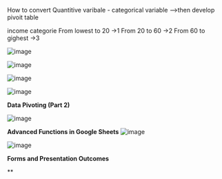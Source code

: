 How to convert Quantitive varibale - categorical variable -->then develop pivoit table

income categorie
From lowest to 20 ->1
From 20 to 60 ->2
From 60 to gighest ->3

![image](https://github.com/princit/Data_Analysis_and_Bussiness_Intelligence/assets/29123911/74cc70eb-f8e2-4c6c-834d-3c2e6db314c9)

![image](https://github.com/princit/Data_Analysis_and_Bussiness_Intelligence/assets/29123911/7491e138-ee62-48eb-83ce-e0a49d5403ea)

![image](https://github.com/princit/Data_Analysis_and_Bussiness_Intelligence/assets/29123911/96f10977-a2c4-437a-82dc-f475ea60d8dd)


![image](https://github.com/princit/Data_Analysis_and_Bussiness_Intelligence/assets/29123911/cfc028cd-b13c-4c46-9a37-5e2bbc3fb42d)

**Data Pivoting (Part 2)**

 ![image](https://github.com/princit/Data_Analysis_and_Bussiness_Intelligence/assets/29123911/f1b3cbbb-2233-4eac-8e1d-5da691368f8f)


**Advanced Functions in Google Sheets**
![image](https://github.com/princit/Data_Analysis_and_Bussiness_Intelligence/assets/29123911/9f23242f-0af9-4aad-a230-67dd556f9ae2)

![image](https://github.com/princit/Data_Analysis_and_Bussiness_Intelligence/assets/29123911/8a2ea839-86b2-402d-b885-35600240d45f)

**Forms and Presentation Outcomes**


**
